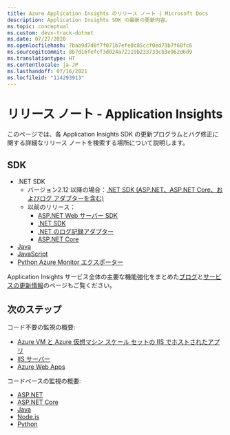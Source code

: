 ```yaml
---
title: Azure Application Insights のリリース ノート | Microsoft Docs
description: Application Insights SDK の最新の更新内容。
ms.topic: conceptual
ms.custom: devx-track-dotnet
ms.date: 07/27/2020
ms.openlocfilehash: 7bab9d7d0f7f071b7efe0c85ccf0ed73b7f60fc6
ms.sourcegitcommit: 8b7d16fefcf3d024a72119b233733cb3e962d6d9
ms.translationtype: HT
ms.contentlocale: ja-JP
ms.lasthandoff: 07/16/2021
ms.locfileid: "114293913"
---
```

# <a name="release-notes---application-insights"></a>リリース ノート - Application Insights

このページでは、各 Application Insights SDK の更新プログラムとバグ修正に関する詳細なリリース ノートを検索する場所について説明します。

## <a name="sdk"></a>SDK 

* .NET SDK
    - バージョン2.12 以降の場合：[.NET SDK (ASP.NET、ASP.NET Core、およびログ アダプターを含む)](https://github.com/Microsoft/ApplicationInsights-dotnet/releases) 
    - 以前のリリース：
      - [ASP.NET Web サーバー SDK](https://github.com/Microsoft/ApplicationInsights-server-dotnet/releases)
      - [.NET SDK](https://github.com/Microsoft/ApplicationInsights-dotnet/releases) 
      - [.NET のログ記録アダプター](https://github.com/Microsoft/ApplicationInsights-dotnet-logging/releases)
      - [ASP.NET Core](https://github.com/Microsoft/ApplicationInsights-aspnet5/releases)
* [Java](https://github.com/Microsoft/ApplicationInsights-Java/releases)
* [JavaScript](https://github.com/microsoft/ApplicationInsights-JS/releases)
* [Python Azure Monitor エクスポーター](https://github.com/census-instrumentation/opencensus-python/blob/master/contrib/opencensus-ext-azure/CHANGELOG.md)

Application Insights サービス全体の主要な機能強化をまとめた[ブログ](https://azure.microsoft.com/blog/tag/application-insights/)と[サービスの更新情報](https://azure.microsoft.com/updates/?service=application-insights)のページもご覧ください。

## <a name="next-steps"></a>次のステップ

コード不要の監視の概要:

* [Azure VM と Azure 仮想マシン スケール セットの IIS でホストされたアプリ](./azure-vm-vmss-apps.md)
* [IIS サーバー](./status-monitor-v2-overview.md)
* [Azure Web Apps](./azure-web-apps.md)

コードベースの監視の概要:

* [ASP.NET](./asp-net.md)
* [ASP.NET Core](./asp-net-core.md)
* [Java](./java-in-process-agent.md)
* [Node.js](./nodejs.md)
* [Python](./opencensus-python.md)